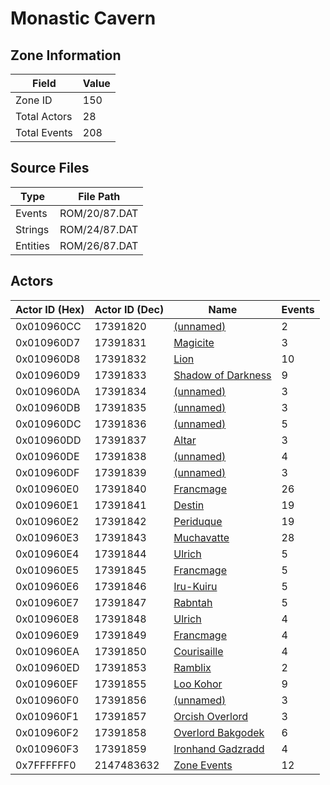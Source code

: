 # Monastic Cavern

## Zone Information

| Field        |   Value |
|--------------|---------|
| Zone ID      |     150 |
| Total Actors |      28 |
| Total Events |     208 |

## Source Files

| Type     | File Path     |
|----------|---------------|
| Events   | ROM/20/87.DAT |
| Strings  | ROM/24/87.DAT |
| Entities | ROM/26/87.DAT |

## Actors

| Actor ID (Hex)   |   Actor ID (Dec) | Name                                                             |   Events |
|------------------|------------------|------------------------------------------------------------------|----------|
| 0x010960CC       |         17391820 | [(unnamed)](./17391820.md)                                       |        2 |
| 0x010960D7       |         17391831 | [Magicite](./17391831%20-%20Magicite.md)                         |        3 |
| 0x010960D8       |         17391832 | [Lion](./17391832%20-%20Lion.md)                                 |       10 |
| 0x010960D9       |         17391833 | [Shadow of Darkness](./17391833%20-%20Shadow%20of%20Darkness.md) |        9 |
| 0x010960DA       |         17391834 | [(unnamed)](./17391834.md)                                       |        3 |
| 0x010960DB       |         17391835 | [(unnamed)](./17391835.md)                                       |        3 |
| 0x010960DC       |         17391836 | [(unnamed)](./17391836.md)                                       |        5 |
| 0x010960DD       |         17391837 | [Altar](./17391837%20-%20Altar.md)                               |        3 |
| 0x010960DE       |         17391838 | [(unnamed)](./17391838.md)                                       |        4 |
| 0x010960DF       |         17391839 | [(unnamed)](./17391839.md)                                       |        3 |
| 0x010960E0       |         17391840 | [Francmage](./17391840%20-%20Francmage.md)                       |       26 |
| 0x010960E1       |         17391841 | [Destin](./17391841%20-%20Destin.md)                             |       19 |
| 0x010960E2       |         17391842 | [Periduque](./17391842%20-%20Periduque.md)                       |       19 |
| 0x010960E3       |         17391843 | [Muchavatte](./17391843%20-%20Muchavatte.md)                     |       28 |
| 0x010960E4       |         17391844 | [Ulrich](./17391844%20-%20Ulrich.md)                             |        5 |
| 0x010960E5       |         17391845 | [Francmage](./17391845%20-%20Francmage.md)                       |        5 |
| 0x010960E6       |         17391846 | [Iru-Kuiru](./17391846%20-%20Iru-Kuiru.md)                       |        5 |
| 0x010960E7       |         17391847 | [Rabntah](./17391847%20-%20Rabntah.md)                           |        5 |
| 0x010960E8       |         17391848 | [Ulrich](./17391848%20-%20Ulrich.md)                             |        4 |
| 0x010960E9       |         17391849 | [Francmage](./17391849%20-%20Francmage.md)                       |        4 |
| 0x010960EA       |         17391850 | [Courisaille](./17391850%20-%20Courisaille.md)                   |        4 |
| 0x010960ED       |         17391853 | [Ramblix](./17391853%20-%20Ramblix.md)                           |        2 |
| 0x010960EF       |         17391855 | [Loo Kohor](./17391855%20-%20Loo%20Kohor.md)                     |        9 |
| 0x010960F0       |         17391856 | [(unnamed)](./17391856.md)                                       |        3 |
| 0x010960F1       |         17391857 | [Orcish Overlord](./17391857%20-%20Orcish%20Overlord.md)         |        3 |
| 0x010960F2       |         17391858 | [Overlord Bakgodek](./17391858%20-%20Overlord%20Bakgodek.md)     |        6 |
| 0x010960F3       |         17391859 | [Ironhand Gadzradd](./17391859%20-%20Ironhand%20Gadzradd.md)     |        4 |
| 0x7FFFFFF0       |       2147483632 | [Zone Events](./Zone%20Events.md)                                |       12 |
